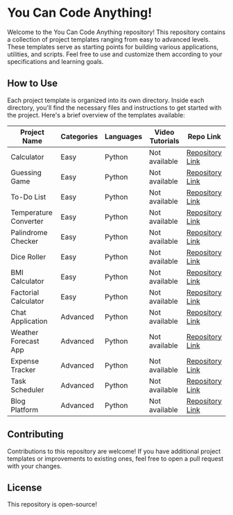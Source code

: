 # You Can Code Anything!

Welcome to the You Can Code Anything repository! This repository contains a collection of project templates ranging from easy to advanced levels. These templates serve as starting points for building various applications, utilities, and scripts. Feel free to use and customize them according to your specifications and learning goals.

## How to Use

Each project template is organized into its own directory. Inside each directory, you'll find the necessary files and instructions to get started with the project. Here's a brief overview of the templates available:

| Project Name          | Categories             | Languages    | Video Tutorials    | Repo Link              |
|-----------------------|------------------------|--------------|---------------------|------------------------|
| Calculator            | Easy                   | Python      | Not available       | [Repository Link](#)   |
| Guessing Game         | Easy                   | Python       | Not available       | [Repository Link](#)   |
| To-Do List            | Easy                   | Python       | Not available       | [Repository Link](#)   |
| Temperature Converter | Easy                   | Python       | Not available       | [Repository Link](#)   |
| Palindrome Checker    | Easy           | Python       | Not available       | [Repository Link](#)   |
| Dice Roller           | Easy           | Python       | Not available       | [Repository Link](#)   |
| BMI Calculator        | Easy           | Python       | Not available       | [Repository Link](#)   |
| Factorial Calculator  | Easy           | Python       | Not available       | [Repository Link](#)   |
| Chat Application      | Advanced               | Python       | Not available       | [Repository Link](#)   |
| Weather Forecast App  | Advanced               | Python       | Not available       | [Repository Link](#)   |
| Expense Tracker       | Advanced               | Python       | Not available       | [Repository Link](#)   |
| Task Scheduler        | Advanced               | Python       | Not available       | [Repository Link](#)   |
| Blog Platform         | Advanced               | Python       | Not available       | [Repository Link](#)   |


## Contributing

Contributions to this repository are welcome! If you have additional project templates or improvements to existing ones, feel free to open a pull request with your changes.

## License

This repository is open-source!
